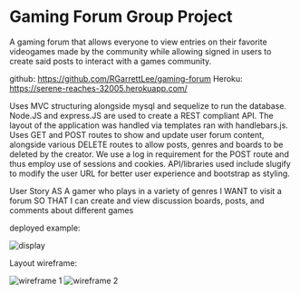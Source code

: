 # Gaming Forum Group Project

A gaming forum that allows everyone to view entries on their favorite videogames made by the community while allowing signed in users to create said posts to interact with a games community.


github: https://github.com/RGarrettLee/gaming-forum
Heroku: https://serene-reaches-32005.herokuapp.com/

Uses MVC structuring alongside mysql and sequelize to run the database. Node.JS and express.JS are used to create a REST compliant API.
The layout of the application was handled via templates ran with handlebars.js.
Uses GET and POST routes to show and update user forum content, alongside various DELETE routes to allow posts, genres and boards to be deleted by the creator.
We use a log in requirement for the POST route and thus employ use of sessions and cookies.
API/libraries used include slugify to modify the user URL for better user experience and bootstrap as styling.



User Story
AS A gamer who plays in a variety of genres
I WANT to visit a forum
SO THAT I can create and view discussion boards, posts, and comments about different games


deployed example:

![display](https://user-images.githubusercontent.com/104922988/177354530-3bd5566a-ce2e-4c6c-aa2e-fc9ec8ca3dca.PNG)




Layout wireframe:

![wireframe 1](https://user-images.githubusercontent.com/104922988/176238728-61029146-1a7d-494d-9e24-2daed25f67ba.PNG)
![wireframe 2](https://user-images.githubusercontent.com/104922988/176238757-dbc2a694-08cb-4ced-82c5-95c8f6c5f637.PNG)

